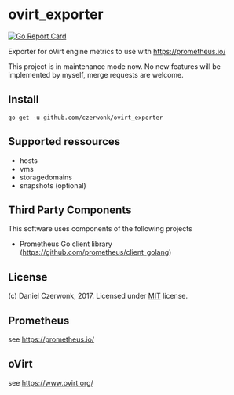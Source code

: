 # ovirt_exporter
[![Go Report Card](https://goreportcard.com/badge/github.com/czerwonk/ovirt_exporter)](https://goreportcard.com/report/github.com/czerwonk/ovirt_exporter)

Exporter for oVirt engine metrics to use with https://prometheus.io/

This project is in maintenance mode now. No new features will be implemented by myself, merge requests are welcome.

## Install
```
go get -u github.com/czerwonk/ovirt_exporter
```

## Supported ressources
* hosts
* vms
* storagedomains
* snapshots (optional)

## Third Party Components
This software uses components of the following projects
* Prometheus Go client library (https://github.com/prometheus/client_golang)

## License
(c) Daniel Czerwonk, 2017. Licensed under [MIT](LICENSE) license.

## Prometheus
see https://prometheus.io/

## oVirt
see https://www.ovirt.org/
